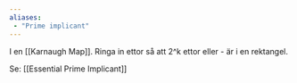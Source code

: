 ```yaml
---
aliases:
 - "Prime implicant"
---
```


I en [[Karnaugh Map]]. Ringa in ettor så att 2^k ettor eller - är i en rektangel. 

Se: [[Essential Prime Implicant]]